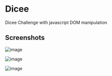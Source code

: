 # Dicee
Dicee Challenge with javascript DOM manipulation

## Screenshots
![image](https://user-images.githubusercontent.com/96832297/185828733-de903680-4ac9-4ec9-b3a2-921469570796.png)

![image](https://user-images.githubusercontent.com/96832297/185828765-7e719243-c90e-43cc-912c-0600eaf49610.png)

![image](https://user-images.githubusercontent.com/96832297/185828828-708e0f1d-2c49-4c34-8605-b49ddf3a738e.png)

